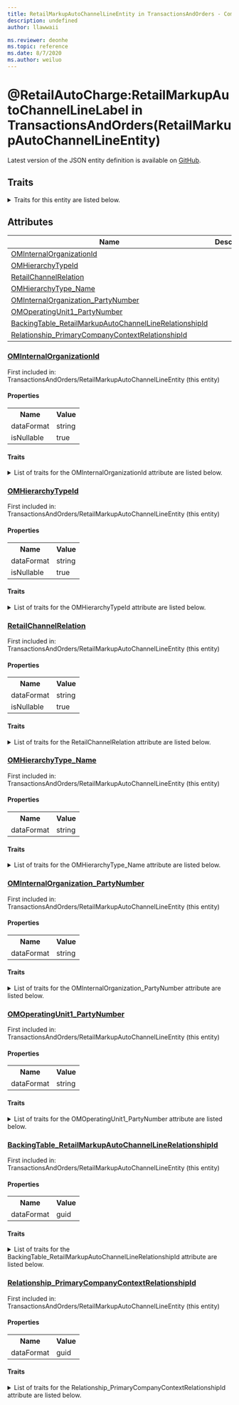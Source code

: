 ```yaml
---
title: RetailMarkupAutoChannelLineEntity in TransactionsAndOrders - Common Data Model | Microsoft Docs
description: undefined
author: llawwaii

ms.reviewer: deonhe
ms.topic: reference
ms.date: 8/7/2020
ms.author: weiluo
---
```


# @RetailAutoCharge:RetailMarkupAutoChannelLineLabel in TransactionsAndOrders(RetailMarkupAutoChannelLineEntity)

  
 Latest version of the JSON entity definition is available on <a href="https://github.com/Microsoft/CDM/tree/master/schemaDocuments/core/operationsCommon/Entities/Commerce/TransactionsAndOrders/RetailMarkupAutoChannelLineEntity.cdm.json" target="_blank">GitHub</a>.  

## Traits

<details>
<summary>Traits for this entity are listed below.  
</summary>

**is.CDM.entityVersion**  
  <table><tr><th>Parameter</th><th>Value</th><th>Data type</th><th>Explanation</th></tr><tr><td>versionNumber</td><td>"1.0"</td><td>string</td><td>semantic version number of the entity</td></tr></table>

**is.application.releaseVersion**  
  <table><tr><th>Parameter</th><th>Value</th><th>Data type</th><th>Explanation</th></tr><tr><td>releaseVersion</td><td>"10.0.13.0"</td><td>string</td><td>semantic version number of the application introducing this entity</td></tr></table>

**is.localized.displayedAs**  
  Holds the list of language specific display text for an object.  <table><tr><th>Parameter</th><th>Value</th><th>Data type</th><th>Explanation</th></tr><tr><td>localizedDisplayText</td><td><table><tr><th>languageTag</th><th>displayText</th></tr><tr><td>en</td><td>@RetailAutoCharge:RetailMarkupAutoChannelLineLabel</td></tr></table></td><td>entity</td><td>a reference to the constant entity holding the list of localized text</td></tr></table>

</details>

## Attributes

|Name|Description|First Included in Instance|
|---|---|---|
|[OMInternalOrganizationId](#OMInternalOrganizationId)||<a href="RetailMarkupAutoChannelLineEntity.md" target="_blank">TransactionsAndOrders/RetailMarkupAutoChannelLineEntity</a>|
|[OMHierarchyTypeId](#OMHierarchyTypeId)||<a href="RetailMarkupAutoChannelLineEntity.md" target="_blank">TransactionsAndOrders/RetailMarkupAutoChannelLineEntity</a>|
|[RetailChannelRelation](#RetailChannelRelation)||<a href="RetailMarkupAutoChannelLineEntity.md" target="_blank">TransactionsAndOrders/RetailMarkupAutoChannelLineEntity</a>|
|[OMHierarchyType_Name](#OMHierarchyType_Name)||<a href="RetailMarkupAutoChannelLineEntity.md" target="_blank">TransactionsAndOrders/RetailMarkupAutoChannelLineEntity</a>|
|[OMInternalOrganization_PartyNumber](#OMInternalOrganization_PartyNumber)||<a href="RetailMarkupAutoChannelLineEntity.md" target="_blank">TransactionsAndOrders/RetailMarkupAutoChannelLineEntity</a>|
|[OMOperatingUnit1_PartyNumber](#OMOperatingUnit1_PartyNumber)||<a href="RetailMarkupAutoChannelLineEntity.md" target="_blank">TransactionsAndOrders/RetailMarkupAutoChannelLineEntity</a>|
|[BackingTable_RetailMarkupAutoChannelLineRelationshipId](#BackingTable_RetailMarkupAutoChannelLineRelationshipId)||<a href="RetailMarkupAutoChannelLineEntity.md" target="_blank">TransactionsAndOrders/RetailMarkupAutoChannelLineEntity</a>|
|[Relationship_PrimaryCompanyContextRelationshipId](#Relationship_PrimaryCompanyContextRelationshipId)||<a href="RetailMarkupAutoChannelLineEntity.md" target="_blank">TransactionsAndOrders/RetailMarkupAutoChannelLineEntity</a>|

### <a href=#OMInternalOrganizationId name="OMInternalOrganizationId">OMInternalOrganizationId</a>

First included in: TransactionsAndOrders/RetailMarkupAutoChannelLineEntity (this entity)  

#### Properties

<table><tr><th>Name</th><th>Value</th></tr><tr><td>dataFormat</td><td>string</td></tr><tr><td>isNullable</td><td>true</td></tr></table>

#### Traits

<details>
<summary>List of traits for the OMInternalOrganizationId attribute are listed below.</summary>

**is.dataFormat.character**  
**is.dataFormat.big**  
**is.dataFormat.array**  
**is.nullable**  
The attribute value may be set to NULL.  

**is.dataFormat.character**  
**is.dataFormat.array**  
</details>

### <a href=#OMHierarchyTypeId name="OMHierarchyTypeId">OMHierarchyTypeId</a>

First included in: TransactionsAndOrders/RetailMarkupAutoChannelLineEntity (this entity)  

#### Properties

<table><tr><th>Name</th><th>Value</th></tr><tr><td>dataFormat</td><td>string</td></tr><tr><td>isNullable</td><td>true</td></tr></table>

#### Traits

<details>
<summary>List of traits for the OMHierarchyTypeId attribute are listed below.</summary>

**is.dataFormat.character**  
**is.dataFormat.big**  
**is.dataFormat.array**  
**is.nullable**  
The attribute value may be set to NULL.  

**is.dataFormat.character**  
**is.dataFormat.array**  
</details>

### <a href=#RetailChannelRelation name="RetailChannelRelation">RetailChannelRelation</a>

First included in: TransactionsAndOrders/RetailMarkupAutoChannelLineEntity (this entity)  

#### Properties

<table><tr><th>Name</th><th>Value</th></tr><tr><td>dataFormat</td><td>string</td></tr><tr><td>isNullable</td><td>true</td></tr></table>

#### Traits

<details>
<summary>List of traits for the RetailChannelRelation attribute are listed below.</summary>

**is.dataFormat.character**  
**is.dataFormat.big**  
**is.dataFormat.array**  
**is.nullable**  
The attribute value may be set to NULL.  

**is.dataFormat.character**  
**is.dataFormat.array**  
</details>

### <a href=#OMHierarchyType_Name name="OMHierarchyType_Name">OMHierarchyType_Name</a>

First included in: TransactionsAndOrders/RetailMarkupAutoChannelLineEntity (this entity)  

#### Properties

<table><tr><th>Name</th><th>Value</th></tr><tr><td>dataFormat</td><td>string</td></tr></table>

#### Traits

<details>
<summary>List of traits for the OMHierarchyType_Name attribute are listed below.</summary>

**is.dataFormat.character**  
**is.dataFormat.big**  
**is.dataFormat.array**  
**is.dataFormat.character**  
**is.dataFormat.array**  
</details>

### <a href=#OMInternalOrganization_PartyNumber name="OMInternalOrganization_PartyNumber">OMInternalOrganization_PartyNumber</a>

First included in: TransactionsAndOrders/RetailMarkupAutoChannelLineEntity (this entity)  

#### Properties

<table><tr><th>Name</th><th>Value</th></tr><tr><td>dataFormat</td><td>string</td></tr></table>

#### Traits

<details>
<summary>List of traits for the OMInternalOrganization_PartyNumber attribute are listed below.</summary>

**is.dataFormat.character**  
**is.dataFormat.big**  
**is.dataFormat.array**  
**is.dataFormat.character**  
**is.dataFormat.array**  
</details>

### <a href=#OMOperatingUnit1_PartyNumber name="OMOperatingUnit1_PartyNumber">OMOperatingUnit1_PartyNumber</a>

First included in: TransactionsAndOrders/RetailMarkupAutoChannelLineEntity (this entity)  

#### Properties

<table><tr><th>Name</th><th>Value</th></tr><tr><td>dataFormat</td><td>string</td></tr></table>

#### Traits

<details>
<summary>List of traits for the OMOperatingUnit1_PartyNumber attribute are listed below.</summary>

**is.dataFormat.character**  
**is.dataFormat.big**  
**is.dataFormat.array**  
**is.dataFormat.character**  
**is.dataFormat.array**  
</details>

### <a href=#BackingTable_RetailMarkupAutoChannelLineRelationshipId name="BackingTable_RetailMarkupAutoChannelLineRelationshipId">BackingTable_RetailMarkupAutoChannelLineRelationshipId</a>

First included in: TransactionsAndOrders/RetailMarkupAutoChannelLineEntity (this entity)  

#### Properties

<table><tr><th>Name</th><th>Value</th></tr><tr><td>dataFormat</td><td>guid</td></tr></table>

#### Traits

<details>
<summary>List of traits for the BackingTable_RetailMarkupAutoChannelLineRelationshipId attribute are listed below.</summary>

**is.dataFormat.character**  
**is.dataFormat.big**  
**is.dataFormat.array**  
**is.dataFormat.guid**  
**means.identity.entityId**  
**is.linkedEntity.identifier**  
Marks the attribute(s) that hold foreign key references to a linked (used as an attribute) entity. This attribute is added to the resolved entity to enumerate the referenced entities.  <table><tr><th>Parameter</th><th>Value</th><th>Data type</th><th>Explanation</th></tr><tr><td>entityReferences</td><td><table><tr><th>entityReference</th><th>attributeReference</th></tr><tr><td><a href="../../../Tables/Commerce/TransactionsAndOrders/Transaction/RetailMarkupAutoChannelLine.md" target="_blank">/core/operationsCommon/Tables/Commerce/TransactionsAndOrders/Transaction/RetailMarkupAutoChannelLine.cdm.json/RetailMarkupAutoChannelLine</a></td><td><a href="../../../Tables/Commerce/TransactionsAndOrders/Transaction/RetailMarkupAutoChannelLine.md#RecId" target="_blank">RecId</a></td></tr></table></td><td>entity</td><td>a reference to the constant entity holding the list of entity references</td></tr></table>

**is.dataFormat.guid**  
**is.dataFormat.character**  
**is.dataFormat.array**  
</details>

### <a href=#Relationship_PrimaryCompanyContextRelationshipId name="Relationship_PrimaryCompanyContextRelationshipId">Relationship_PrimaryCompanyContextRelationshipId</a>

First included in: TransactionsAndOrders/RetailMarkupAutoChannelLineEntity (this entity)  

#### Properties

<table><tr><th>Name</th><th>Value</th></tr><tr><td>dataFormat</td><td>guid</td></tr></table>

#### Traits

<details>
<summary>List of traits for the Relationship_PrimaryCompanyContextRelationshipId attribute are listed below.</summary>

**is.dataFormat.character**  
**is.dataFormat.big**  
**is.dataFormat.array**  
**is.dataFormat.guid**  
**means.identity.entityId**  
**is.linkedEntity.identifier**  
Marks the attribute(s) that hold foreign key references to a linked (used as an attribute) entity. This attribute is added to the resolved entity to enumerate the referenced entities.  <table><tr><th>Parameter</th><th>Value</th><th>Data type</th><th>Explanation</th></tr><tr><td>entityReferences</td><td><table><tr><th>entityReference</th><th>attributeReference</th></tr><tr><td><a href="../../../Tables/Finance/Ledger/Main/CompanyInfo.md" target="_blank">/core/operationsCommon/Tables/Finance/Ledger/Main/CompanyInfo.cdm.json/CompanyInfo</a></td><td><a href="../../../Tables/Finance/Ledger/Main/CompanyInfo.md#RecId" target="_blank">RecId</a></td></tr></table></td><td>entity</td><td>a reference to the constant entity holding the list of entity references</td></tr></table>

**is.dataFormat.guid**  
**is.dataFormat.character**  
**is.dataFormat.array**  
</details>
